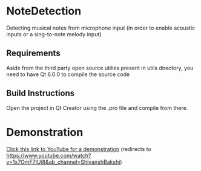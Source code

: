 # NoteDetection
Detecting musical notes from microphone input (in order to enable acoustic inputs or a sing-to-note melody input)

## Requirements
Aside from the third party open source utilies present in utils directory, you need to have Qt 6.0.0 to compile the source code

## Build Instructions
Open the project in Qt Creator using the .pro file and compile from there.

# Demonstration  
[Click this link to YouTube for a demonstration](https://www.youtube.com/watch?v=1x7OmF7IUi8&ab_channel=ShivanshBakshi "Note Detection Demonstration")
(redirects to https://www.youtube.com/watch?v=1x7OmF7IUi8&ab_channel=ShivanshBakshi)
